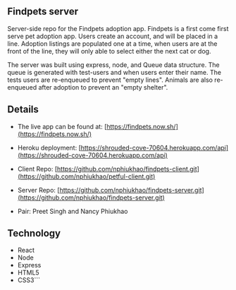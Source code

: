 

## Findpets server


Server-side repo for the Findpets adoption app. Findpets is a first come first serve pet adoption app. Users create an account, and will be placed in a line. Adoption listings are populated one at a time, when users are at the front of the line, they will only able to select either the next cat or dog. 

The server was built using express, node, and Queue data structure. The queue is generated with test-users and when users enter their name. The tests users are re-enqueued to prevent "empty lines". Animals are also re-enqueued after adoption to prevent an "empty shelter". 

## Details

* The live app can be found at: [https://findpets.now.sh/](https://findpets.now.sh/)

* Heroku deployment: [https://shrouded-cove-70604.herokuapp.com/api](https://shrouded-cove-70604.herokuapp.com/api)

* Client Repo: [https://github.com/nphiukhao/findpets-client.git](https://github.com/nphiukhao/petful-client.git)

* Server Repo: [https://github.com/nphiukhao/findpets-server.git](https://github.com/nphiukhao/findpets-server.git)

* Pair: Preet Singh and Nancy Phiukhao

## Technology

* React
* Node
* Express
* HTML5
* CSS3```
